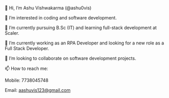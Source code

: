 👋 Hi, I’m Ashu Vishwakarma (@ashu0vis)

👀 I’m interested in coding and software development.

🌱 I’m currently pursuing B.Sc (IT) and learning full-stack development at Scaler.

💼 I’m currently working as an RPA Developer and looking for a new role as a Full Stack Developer.

💞️ I’m looking to collaborate on software development projects.

📫 How to reach me:

Mobile: 7738045748

Email: aashuvis123@gmail.com
